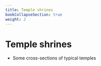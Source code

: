 ```yaml
---
title: Temple shrines
bookCollapseSection: true
weight: 2
---
```


# Temple shrines

- Some cross-sections of typical temples
